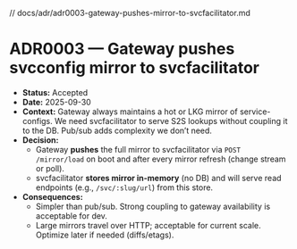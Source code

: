 // docs/adr/adr0003-gateway-pushes-mirror-to-svcfacilitator.md

# ADR0003 — Gateway pushes svcconfig mirror to svcfacilitator

- **Status:** Accepted
- **Date:** 2025-09-30
- **Context:** Gateway always maintains a hot or LKG mirror of service-configs. We need svcfacilitator to serve S2S lookups without coupling it to the DB. Pub/sub adds complexity we don’t need.
- **Decision:**
  - Gateway **pushes** the full mirror to svcfacilitator via `POST /mirror/load` on boot and after every mirror refresh (change stream or poll).
  - svcfacilitator **stores mirror in-memory** (no DB) and will serve read endpoints (e.g., `/svc/:slug/url`) from this store.
- **Consequences:**
  - Simpler than pub/sub. Strong coupling to gateway availability is acceptable for dev.
  - Large mirrors travel over HTTP; acceptable for current scale. Optimize later if needed (diffs/etags).
